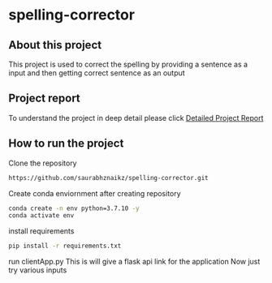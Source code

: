 # spelling-corrector

## About this project
This project is used to correct the spelling by providing a sentence as a input and then getting correct sentence as an output


## Project report
To understand the project in deep detail please click [Detailed Project Report](https://github.com/saurabhznaikz/spelling-corrector/blob/main/spell_corrector.pdf)

## How to run the project
Clone the repository
```bash
https://github.com/saurabhznaikz/spelling-corrector.git
```

Create conda enviornment after creating repository
```bash
conda create -n env python=3.7.10 -y
conda activate env
```
install requirements
```bash
pip install -r requirements.txt
```
run clientApp.py
This is will give a flask api link for the application
Now just try various inputs 
